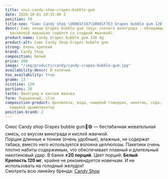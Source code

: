 ```yaml
---
title: snus-candy-shop-crapes-bubble-gum
date: 2020-10-01 20:31:00 Z
position: 50
title-seo: "Снюс Candy shop \U0001F347\U0001F7E3 Grapes bubble gum 120 mg"
descr: Снюс кенди Grapes bubble gum (вкус спелого винограда , обладающий ярко выраженной
  кислинкой идеально сошёлся со сладкой жвачкой).
product-name: Candy Grapes bubble gum 120 mg
product-alt: Снюс Candy Shop Grapes bubble gum
strong: Очень крепкий
brand: Candy Shop
composition: Белый
price: 200
image: "/img/products/candy/candy-crapes-bubble-gum.jpg"
availability-descr: В наличии
has_availability: true
gramm: 13
nicotine: 120
portions: 20
taste: Виноград и кислая жвачка
form: Порционный, slim
composition-product: Целлюлоза, вода, пищевой глицерин, никотин, сода, карбонат натрия,
  пищевой ароматизатор
position-brand: 2
---
```


Снюс Candy shop Grapes bubble gum🍇🟣 — бестабачная жевательная смесь, со вкусом винограда и кислой жвачкой.<br>
Порции длинные и тонкие (очень удобные),  влажные, не содержат табака, вместо него используется волокна целлюлозы. Пакетики очень плотно набиты содержимым, что обеспечивает плавный и длительный никотиновый удар. В банке **±20 порций**. Цвет порций: **Белый**<br>
**Крепость 120 мг**, крайне не рекомендуется новичкам. И не использовать на голодный желудок!<br>
Смотреть всю линейку бренда: <a href="/candy-shop-snus">Candy Shop</a>